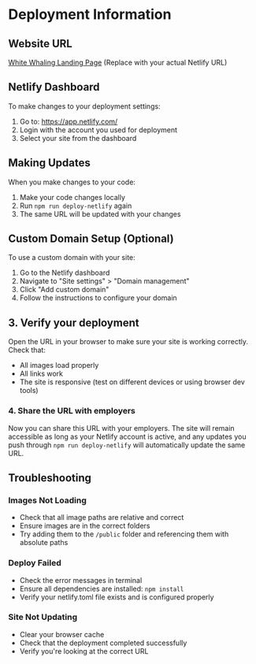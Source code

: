 # Deployment Information

## Website URL
[White Whaling Landing Page](https://your-site-name.netlify.app)
(Replace with your actual Netlify URL)

## Netlify Dashboard
To make changes to your deployment settings:
1. Go to: https://app.netlify.com/
2. Login with the account you used for deployment
3. Select your site from the dashboard

## Making Updates
When you make changes to your code:
1. Make your code changes locally
2. Run `npm run deploy-netlify` again
3. The same URL will be updated with your changes

## Custom Domain Setup (Optional)
To use a custom domain with your site:
1. Go to the Netlify dashboard
2. Navigate to "Site settings" > "Domain management"
3. Click "Add custom domain"
4. Follow the instructions to configure your domain

## 3. Verify your deployment

Open the URL in your browser to make sure your site is working correctly. Check that:
- All images load properly
- All links work
- The site is responsive (test on different devices or using browser dev tools)

### 4. Share the URL with employers

Now you can share this URL with your employers. The site will remain accessible as long as your Netlify account is active, and any updates you push through `npm run deploy-netlify` will automatically update the same URL.

## Troubleshooting

### Images Not Loading
- Check that all image paths are relative and correct
- Ensure images are in the correct folders
- Try adding them to the `/public` folder and referencing them with absolute paths

### Deploy Failed
- Check the error messages in terminal
- Ensure all dependencies are installed: `npm install`
- Verify your netlify.toml file exists and is configured properly

### Site Not Updating
- Clear your browser cache
- Check that the deployment completed successfully
- Verify you're looking at the correct URL
